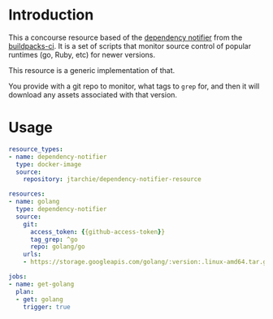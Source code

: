 # Introduction

This a concourse resource based of the [dependency notifier](https://github.com/cloudfoundry/buildpacks-ci/blob/d414067c3d8f9db41c9b12d120bf7ebb938f2f98/lib/new-releases-detector.rb#L212) from the
[buildpacks-ci](https://github.com/cloudfoundry/buildpacks-ci). It is a set of
scripts that monitor source control of popular runtimes (go, Ruby, etc) for
newer versions.

This resource is a generic implementation of that.

You provide with a git repo to monitor, what tags to `grep` for, and then it
will download any assets associated with that version.

# Usage

```yaml
resource_types:
- name: dependency-notifier
  type: docker-image
  source:
    repository: jtarchie/dependency-notifier-resource

resources:
- name: golang
  type: dependency-notifier
  source:
    git:
      access_token: {{github-access-token}}
      tag_grep: ^go
      repo: golang/go
    urls:
    - https://storage.googleapis.com/golang/:version:.linux-amd64.tar.gz 

jobs:
- name: get-golang
  plan:
  - get: golang
    trigger: true
```
